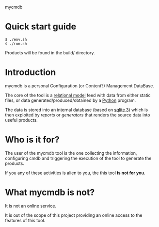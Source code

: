 mycmdb

# Quick start guide

    $ ./env.sh
    $ ./run.sh

Products will be found in the build/ directory.

# Introduction

mycmdb is a personal Configuration (or Content?) Management DataBase.

The core of the tool is a [relational
model](https://en.wikipedia.org/wiki/Relational_model) feed with data from
either static files, or data generated/produced/obtained by a
[Python](https://www.python.org) program.

The data is stored into an internal database (based on [sqlite
3](https://www.sqlite.org)) which is then exploited by _reports_ or
_generators_ that renders the source data into useful products.

# Who is it for?

The user of the mycmdb tool is the one collecting the information, configuring
cmdb and triggering the execution of the tool to generate the products.

If you any of these activities is alien to you, the this tool **is not for
you**.

# What mycmdb is not?

It is not an online service.

It is out of the scope of this project providing an online access to the
features of this tool.

